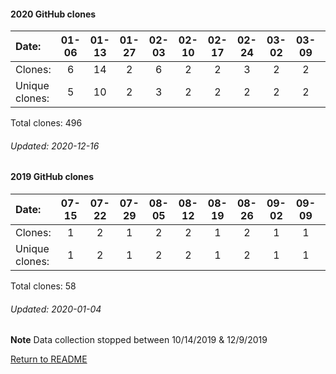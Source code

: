 #### 2020 GitHub clones
Date:		  |   01-06   |       01-13   |       01-27   |       02-03   |       02-10   |       02-17   |       02-24   |       03-02   |       03-09   |       03-23   |       03-30   |       04-06   |       04-13   |       04-20   |       04-27   |       05-04   |       05-18   |       05-25   |       06-01   |       06-29   |       07-06  |  07-13  |  07-27  |  08-03  |  08-10  |  08-17  |  08-24  |   08-31  |  09-07  |   09-14  |  09-21  |  09-28  |   10-05  |  10-12  |   10-19  |   10-26  |   11-02  |  11-09  |  11-16  |   11-23  |  11-30  |   12-07  |  12-14
|:---     |:---:  |:---:  |:---:  |:---:  |:---:  |:---:  |:---:  |:---:  |:---:  |:---:  |:---:  |:---:  |:---:  |:---:  |:---:  |:---:  |:---:  |:---:  |:---:  |:---:  |:---:  |:---:  |:---:  |:---:  |:---:  |:---:  |:---:  |:---:  |:---:  |:---:  |:---:  |:---:  |:---:  |:---:  |:---:  |:---:  |:---:  |:---:  |:---:  |:---:  |:---:  |:---:  |:---:
Clones:		  |   6       |       14      |       2       |       6       |       2       |       2       |       3       |       2       |       2       |       1       |       1       |       6       |       4       |       14      |       1       |       13      |       19      |       1       |       1       |       23      |       7      |  3      |  9      |  1      |  7      |  12     |  97     |   4      |  32     |   2      |  1      |  19     |   5      |  21     |   45     |   33     |   8      |  15     |  14     |   1      |  18     |   11     |  8
Unique            clones:  |   5       |       10      |       2       |       3       |       2       |       2       |       2       |       2       |       2       |       1       |       1       |       6       |       3       |       11      |       1       |       10      |       12      |       1       |       1       |       18      |      7  |      3  |      9  |      1  |      7  |      7  |      18  |      4  |      11  |      2  |      1  |      11  |      5  |      11  |      12  |      16  |      8  |      9  |      11  |      1  |      14  |      9  |      7

Total clones: 496
###### Updated: 2020-12-16

#### 2019 GitHub clones
Date:    |        07-15   |       07-22   |       07-29   |       08-05   |       08-12   |       08-19   |       08-26   |       09-02   |       09-09   |  09-16  |  09-23  |  09-30  |  10-07  |  10-14  |  10-21  |  12-09  |  12-16  |  12-23 |  12-30
|:---    |:---:   |:---:  |:---:  |:---:  |:---:  |:---:  |:---:  |:---:  |:---:  |:---:  |:---:  |:---:  |:---:  |:---:  |:---:  |:---:  |:---:  |:---: |:---:
Clones:  |        1       |       2       |       1       |       2       |       2       |       1       |       2       |       1       |       1       |  1      |  2      |  1      |  7      |  12     |  1      |  2      |  2      |  8 | 9 
Unique   clones:  |       1       |       2       |       1       |       2       |       2       |       1       |       2       |       1       |       1  |      1  |      2  |      1  |      3  |      5  |      1  |      1  |      2  |      6 | 6

Total clones: 58
###### Updated: 2020-01-04
**Note**  Data collection stopped between 10/14/2019 & 12/9/2019

[Return to README](https://github.com/BradleyA/markit/blob/master/README.md)
